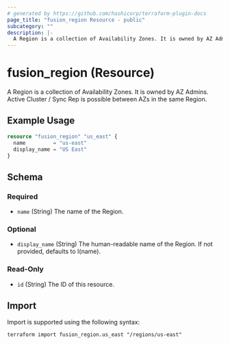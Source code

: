 ```yaml
---
# generated by https://github.com/hashicorp/terraform-plugin-docs
page_title: "fusion_region Resource - public"
subcategory: ""
description: |-
  A Region is a collection of Availability Zones. It is owned by AZ Admins. Active Cluster / Sync Rep is possible between AZs in the same Region.
---
```


# fusion_region (Resource)

A Region is a collection of Availability Zones. It is owned by AZ Admins. Active Cluster / Sync Rep is possible between AZs in the same Region.

## Example Usage

```terraform
resource "fusion_region" "us_east" {
  name         = "us-east"
  display_name = "US East"
}
```

<!-- schema generated by tfplugindocs -->
## Schema

### Required

- `name` (String) The name of the Region.

### Optional

- `display_name` (String) The human-readable name of the Region. If not provided, defaults to I(name).

### Read-Only

- `id` (String) The ID of this resource.

## Import

Import is supported using the following syntax:

```shell
terraform import fusion_region.us_east "/regions/us-east"
```
